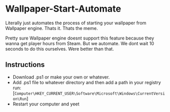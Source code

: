 # Wallpaper-Start-Automate

Literally just automates the process of starting your wallpaper from Wallpaper engine.
Thats it. Thats the meme.

Pretty sure Wallpaper engine doesnt support this feature because they wanna get player hours from Steam.
But we automate. We dont wait 10 seconds to do this ourselves. Were better than that.

## Instructions

- Download .ps1 or make your own or whatever.
- Add .ps1 file to whatever directory and then add a path in your registry run: [`Computer\HKEY_CURRENT_USER\Software\Microsoft\Windows\CurrentVersion\Run`]
- Restart your computer and yeet
